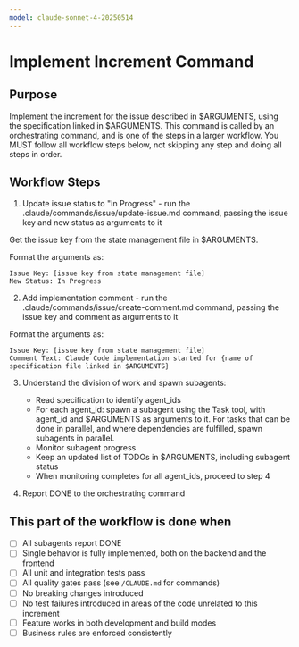 ```yaml
---
model: claude-sonnet-4-20250514
---
```


# Implement Increment Command

## Purpose

Implement the increment for the issue described in $ARGUMENTS, using the specification linked in $ARGUMENTS.
This command is called by an orchestrating command, and is one of the steps in a larger workflow.
You MUST follow all workflow steps below, not skipping any step and doing all steps in order.

## Workflow Steps

1. Update issue status to "In Progress" - run the .claude/commands/issue/update-issue.md command, passing the issue key and new status as arguments to it

Get the issue key from the state management file in $ARGUMENTS.

Format the arguments as:
```
Issue Key: [issue key from state management file]
New Status: In Progress
```

2. Add implementation comment - run the .claude/commands/issue/create-comment.md command, passing the issue key and comment as arguments to it

Format the arguments as:
```
Issue Key: [issue key from state management file]
Comment Text: Claude Code implementation started for {name of specification file linked in $ARGUMENTS}
```

3. Understand the division of work and spawn subagents:
    - Read specification to identify agent_ids
    - For each agent_id: spawn a subagent using the Task tool, with agent_id and $ARGUMENTS as arguments to it. For tasks that can be done in parallel, and where dependencies are fulfilled, spawn subagents in parallel.
    - Monitor subagent progress
    - Keep an updated list of TODOs in $ARGUMENTS, including subagent status
    - When monitoring completes for all agent_ids, proceed to step 4

4. Report DONE to the orchestrating command

## This part of the workflow is done when

- [ ] All subagents report DONE
- [ ] Single behavior is fully implemented, both on the backend and the frontend
- [ ] All unit and integration tests pass
- [ ] All quality gates pass (see `/CLAUDE.md` for commands)
- [ ] No breaking changes introduced
- [ ] No test failures introduced in areas of the code unrelated to this increment
- [ ] Feature works in both development and build modes
- [ ] Business rules are enforced consistently
